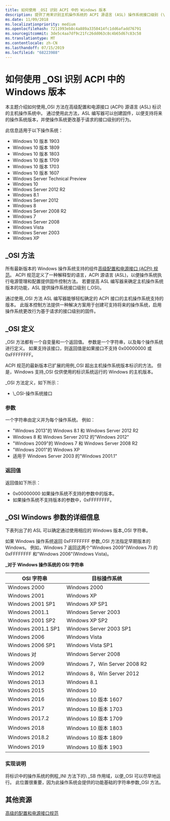 ```yaml
---
title: 如何使用 _OSI 识别 ACPI 中的 Windows 版本
description: 提供了用来识别主机操作系统的 ACPI 源语言 (ASL) 操作系统接口级别 (\_OSI) 方法的信息。
ms.date: 11/09/2018
ms.localizationpriority: medium
ms.openlocfilehash: 7211993eb8c4a889a3350414fc1dd6afadd76791
ms.sourcegitcommit: 3de5c4aa7df9c21fc26dd063c8c4b65d67c83c58
ms.translationtype: MT
ms.contentlocale: zh-CN
ms.lasthandoff: 07/15/2019
ms.locfileid: "68223988"
---
```

# <a name="how-to-identify-the-windows-version-in-acpi-by-using-osi"></a>如何使用 _OSI 识别 ACPI 中的 Windows 版本

本主题介绍如何使用\_OSI 方法在高级配置和电源接口 (ACPI) 源语言 (ASL) 标识的主机操作系统中。 通过使用此方法，ASL 编写器可以创建固件，以便支持将来的操作系统版本，并使操作系统更改基于请求的接口级别的行为。

此信息适用于以下操作系统：

- Windows 10 版本 1903
- Windows 10 版本 1809
- Windows 10 版本 1803
- Windows 10 版本 1709
- Windows 10 版本 1703
- Windows 10 版本 1607
- Windows Server Technical Preview
- Windows 10
- Windows Server 2012 R2
- Windows 8.1
- Windows Server 2012
- Windows 8
- Windows Server 2008 R2
- Windows 7
- Windows Server 2008
- Windows Vista
- Windows Server 2003
- Windows XP

## <a name="the-osi-method"></a>\_OSI 方法

所有最新版本的 Windows 操作系统支持的组件[高级配置和电源接口 (ACPI) 规范](https://uefi.org/specifications)。 ACPI 规范定义了一种解释型的语言，ACPI 源语言 (ASL)，以便操作系统执行电源管理和配置提供固件控制方法。 若要提高 ASL 编写器来确定主机操作系统版本的功能，ASL 提供操作系统接口级别 (\_OSI)。

通过使用\_OSI 方法 ASL 编写器能够轻松确定的 ACPI 接口的主机操作系统支持的版本。 此版本控制方法提供一种解决方案用于创建可支持将来的操作系统，启用操作系统更改行为基于请求的接口级别的固件。

## <a name="osi-defined"></a>\_OSI 定义

\_OSI 方法都有一个自变量和一个返回值。 参数是一个字符串，以及每个操作系统进行定义。 如果支持该接口，则返回值是如果接口不支持 0x00000000 或 0xFFFFFFFF。

ACPI 规范的最新版本已扩展的用例\_OSI 超出主机操作系统版本标识的方法。 但是，Windows 支持\_OSI 仅供使用的标识系统运行的 Windows 的主机版本。

\_OSI 方法定义，如下所示：

- \\\_OSI-操作系统接口

### <a name="argument"></a>参数

一个字符串由定义并为每个操作系统。 例如：

- "Windows 2013"的 Windows 8.1 和 Windows Server 2012 R2
- Windows 8 和 Windows Server 2012 的"Windows 2012"
- "Windows 2009"的 Windows 7 和 Windows Server 2008 R2
- "Windows 2001"的 Windows XP
- 适用于 Windows Server 2003 的"Windows 2001.1"

### <a name="return-value"></a>返回值

返回值如下所示：

- 0x00000000 如果操作系统不支持的参数中的版本。
- 如果操作系统不支持版本的参数中，0xFFFFFFFF。

## <a name="osi-argument-details-for-windows"></a>\_OSI Windows 参数的详细信息

下表列出了的 ASL 可以确定通过使用相应的 Windows 版本\_OSI 字符串。

如果 Windows 操作系统返回 0xFFFFFFFF 参数\_OSI 方法指定早期版本的 Windows。 例如，Windows 7 返回这两个"Windows 2009"(Windows 7) 的 0xFFFFFFFF 和"Windows 2006"(Windows Vista)。

**\_对于 Windows 操作系统的 OSI 字符串**

| OSI 字符串          | 目标操作系统                     |
|---------------------|-------------------------------|
| Windows 2000        | Windows 2000                  |
| Windows 2001        | Windows XP                    |
| Windows 2001 SP1    | Windows XP SP1                |
| Windows 2001.1      | Windows Server 2003           |
| Windows 2001 SP2    | Windows XP SP2                |
| Windows 2001.1 SP1  | Windows Server 2003 SP1       |
| Windows 2006        | Windows Vista                 |
| Windows 2006 SP1    | Windows Vista SP1             |
| Windows 对      | Windows Server 2008           |
| Windows 2009        | Windows 7，Win Server 2008 R2 |
| Windows 2012        | Windows 8，Win Server 2012    |
| Windows 2013        | Windows 8.1                   |
| Windows 2015        | Windows 10                    |
| Windows 2016        | Windows 10 版本 1607      |
| Windows 2017        | Windows 10 版本 1703      |
| Windows 2017.2      | Windows 10 版本 1709      |
| Windows 2018        | Windows 10 版本 1803      |
| Windows 2018.2      | Windows 10 版本 1809      |
| Windows 2019        | Windows 10 版本 1903      |

### <a name="implementation-note"></a>实现说明

将标识中的操作系统的例程\_INI 方法下的\\ \_SB 作用域，以便\_OSI 可以尽早地运行。 此位置很重要，因为此操作系统会提供的功能基础的字符串参数\_OSI 方法。

## <a name="additional-resources"></a>其他资源
[高级的配置和电源接口规范](https://uefi.org/specifications)
